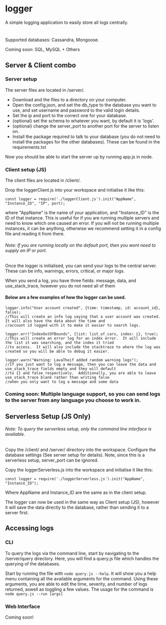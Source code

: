 # logger
A simple logging application to easily store all logs centrally.

#

Supported databases: Cassandra, Mongoose.

Coming soon: SQL, MySQL + Others

## Server & Client combo

### Server setup
The server files are located in /server/.

- Download and the files to a directory on your computer.
- Open the config.json, and set the db_type to the database you want to use, and set username and password to the valid login details.
- Set the ip and port to the correct one for your database.
- (optional) set the schema to whatever you want, by default it is 'logs'.
- (optional) change the server_port to another port for the server to listen on.
- Install the package required to talk to your database (you do not need to install the packages for the other databases).  These can be found in the requirements.txt

Now you should be able to start the server up by running app.js in node.

### Client setup (JS)
The client files are located in /client/.

Drop the loggerClient.js into your workspace and initialise it like this:

`const logger = require('./loggerClient.js').init("AppName", "Instance_ID", "IP", port);`

where "AppName" is the name of your application,
and "Instance_ID" is the ID of that instance.  This is useful for if you are running multiple servers and need to know
which one caused an error.  If you will not be running multiple instances, it can be anything, otherwise we recommend
setting it in a config file and reading it from there.

###### Note: If you are running locally on the default port, then you wont need to supply an IP or port.


Once the logger is initialised, you can send your logs to the central server.
These can be info, warnings, errors, critical, or major logs.

When you send a log, you have three fields: message, data, and use_stack_trace, however you do not need all of them
#### Below are a few examples of how the logger can be used.

```
logger.info("User account created", {time: timestamp, id: account_id}, false);
//This will create an info log saying that a user account was created.  It will also have the data about the time and
//account id logged with it to make it easier to search logs.
```
```
logger.err("IndexOutOfBounds", {list: list_of_cars, index: i}, true);
//This will create an error log for an index error.  It will include the list it was searching, and the index it tried
//to access.  It will also include the stacktrace to where the log was created so you will be able to debug it easier.
```
```
logger.warn("Warning: LavaTheif added random warning logs");
//If you just want to log a message, then you can leave the data and use_stack_trace fields empty and they will default
//to {} and false respectively.  Additionally, you are able to leave use_stack_trace blank rather than writing false
//when you only want to log a message and some data
```

### Coming soon: Multiple language support, so you can send logs to the server from any language you choose to work in.

## Serverless Setup (JS Only)
###### Note: To query the serverless setup, only the command line interface is available.

Copy the /client/ and /server/ directory into the workspace.
Configure the database settings (See server setup for details).  Note, since this is a serverless setup, server_port can be ignored.

Copy the loggerServerless.js into the workspace and initialise it like this:

`const logger = require('./loggerServerless.js').init("AppName", "Instance_ID");`

Where AppName and Instance_ID are the same as in the client setup.

The logger can now be used in the same way as Client setup (JS), however it will save the data directly to the database, rather than sending it to a server first.

## Accessing logs

### CLI
To query the logs via the command line, start by navigating to the /server/query directory.  Here, you will find a query.js file which handles the querying of the databases.

Start by running the file with `node query.js --help`.  It will show you a help menu containing all the available arguments for the command.
Using these arguments, you are able to edit the time, severity, and number of logs returned, aswell as toggling a few values.
The usage for the command is `node query.js --run [args]`

### Web Interface
Coming soon!
